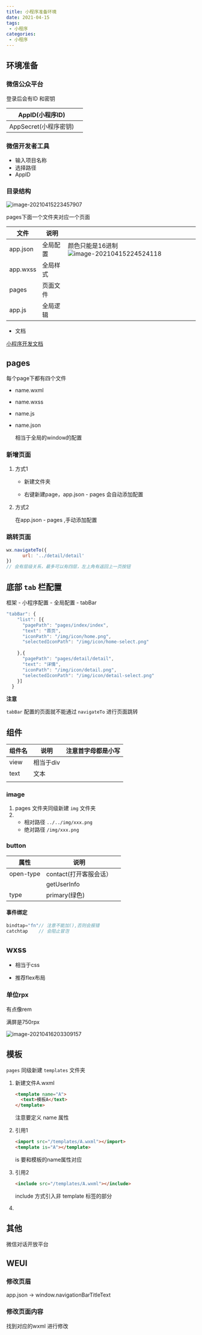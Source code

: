 ```yaml
---
title: 小程序准备环境
date: 2021-04-15
tags:
 - 小程序
categories: 
 - 小程序
---
```




## 环境准备

### 微信公众平台

登录后会有ID 和密钥

| AppID(小程序ID)       |      |
| --------------------- | ---- |
| AppSecret(小程序密钥) |      |

### 微信开发者工具

- 输入项目名称
- 选择路径
- AppID

### 目录结构

![image-20210415223457907](https://gitee.com/xuyiling/gopic/raw/master/img/20210415223457.png)

pages下面一个文件夹对应一个页面

| 文件     | 说明     |                                                              |
| -------- | -------- | ------------------------------------------------------------ |
| app.json | 全局配置 | 颜色只能是16进制![image-20210415224524118](https://gitee.com/xuyiling/gopic/raw/master/img/20210415224524.png) |
| app.wxss | 全局样式 |                                                              |
| pages    | 页面文件 |                                                              |
| app.js   | 全局逻辑 |                                                              |



- 文档

[小程序开发文档](https://developers.weixin.qq.com/miniprogram/dev/framework/)

## pages

每个page下都有四个文件

- name.wxml

- name.wxss

- name.js

- name.json

  相当于全局的window的配置

### 新增页面

1. 方式1

   - 新建文件夹

   - 右键新建page，app.json - pages 会自动添加配置

2. 方式2

   在app.json - pages ,手动添加配置



### 跳转页面

```js
wx.navigateTo({
      url: '../detail/detail'
})
// 会有层级关系，最多可以有四层，左上角有返回上一页按钮
```



## 底部 `tab` 栏配置

框架 - 小程序配置 - 全局配置 - tabBar

```js
"tabBar": {
    "list": [{
      "pagePath": "pages/index/index",
      "text": "首页",
      "iconPath": "/img/icon/home.png",
      "selectedIconPath": "/img/icon/home-select.png"
      
    },{
      "pagePath": "pages/detail/detail",
      "text": "详情",
      "iconPath": "/img/icon/detail.png",
      "selectedIconPath": "/img/icon/detail-select.png"
    }]
  }
```

**注意**

`tabBar` 配置的页面就不能通过 `navigateTo` 进行页面跳转

## 组件

| 组件名 | 说明      | 注意首字母都是小写 |
| ------ | --------- | ------------------ |
| view   | 相当于div |                    |
| text   | 文本      |                    |
|        |           |                    |

### image

1. pages 文件夹同级新建 `img` 文件夹
2. - 相对路径 `../../img/xxx.png`
   - 绝对路径 `/img/xxx.png`

### button

| 属性      | 说明                   |      |
| --------- | ---------------------- | ---- |
| open-type | contact(打开客服会话） |      |
|           | getUserInfo            |      |
| type      | primary(绿色)          |      |

#### 事件绑定

```js
bindtap="fn"// 注意不能加(),否则会报错
catchtap    // 会阻止冒泡
```



## wxss

- 相当于css

- 推荐flex布局

### 单位rpx

有点像rem

满屏是750rpx

![image-20210416203309157](https://gitee.com/xuyiling/gopic/raw/master/img/20210416203309.png)

## 模板

`pages` 同级新建 `templates` 文件夹

1. 新建文件A.wxml

   ```html
   <template name="A">
     <text>模板A</text>
   </template>
   ```

   注意要定义 name 属性

2. 引用1

   ```html
   <import src="/templates/A.wxml"></import>
   <template is="A"></template>
   ```

   is 要和模板的name属性对应

3. 引用2

   ```html
   <include src="/templates/A.wxml"></include>
   ```

   include 方式引入非 template 标签的部分

4. 

## 其他

微信对话开放平台



## WEUI

### 修改页眉

app.json -> window.navigationBarTitleText

### 修改页面内容

找到对应的wxml 进行修改



